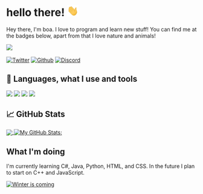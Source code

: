 # hello there! <img src="https://raw.githubusercontent.com/boafur/boafur/master/wave.gif" width="30px">

Hey there, I'm boa. I love to program and learn new stuff! You can find me at the badges below, apart from that I love nature and animals! 

![](https://komarev.com/ghpvc/?username=boafur&color=blueviolet&style=&style=flat-square)

<a href="https://twitter.com/boafur" target="_blank"><img alt="Twitter" src="https://img.shields.io/badge/twitter-%231DA1F2.svg?&style=for-the-badge&logo=twitter&logoColor=white" /></a> <a href="https://github.com/boafur" target="_blank"><img alt="Github" src="https://img.shields.io/badge/GitHub-%2312100E.svg?&style=for-the-badge&logo=Github&logoColor=white" /></a> [![Discord](https://img.shields.io/discord/678685540639309844.svg?label=Discord&logo=Discord&colorB=7289da&style=for-the-badge)](https://discord.gg/hello)

## 🔧 Languages, what I use and tools

![](https://img.shields.io/badge/OS-Linux_&%20Windows-informational?style=flat&logo=linux&logoColor=white&color=2bbc8a)
![](https://img.shields.io/badge/Editor-Visual_Studio_Code-informational?style=flat&logo=visual-studio-code&logoColor=white&color=2bbc8a)
![](https://img.shields.io/badge/Code-Python-informational?style=flat&logo=python&logoColor=white&color=2bbc8a)
![](https://img.shields.io/badge/Shell-Bash-informational?style=flat&logo=gnu-bash&logoColor=white&color=2bbc8a)

## 📈 GitHub Stats

<a href="https://github.com/boafur/boafur">
  <img align="center" src="https://github-readme-stats.vercel.app/api/top-langs/?username=boafur&hide=powershell&title_color=ffffff&text_color=c9cacc&icon_color=2bbc8a&bg_color=1d1f21&theme=synthwave" />
</a>
<a href="https://github.com/boafur/boafur">
  <img align="center" src="https://github-readme-stats.vercel.app/api?username=boafur&show_icons=true&line_height=27&count_private=true&title_color=ffffff&text_color=c9cacc&icon_color=2bbc8a&bg_color=1d1f21&theme=synthwave" alt="My GitHub Stats: " />
</a>

## What I'm doing

I'm currently learning C#, Java, Python, HTML, and CSS. In the future I plan to start on C++ and JavaScript.

[![Winter is coming](https://forthebadge.com/images/badges/winter-is-coming.svg)](http://ForTheBadge.com)
